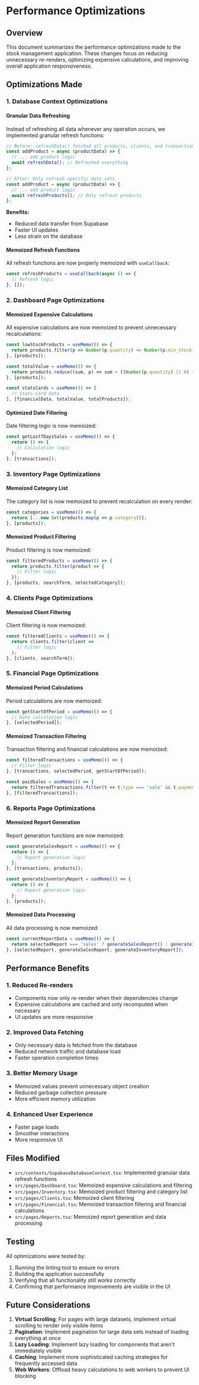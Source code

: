# Performance Optimizations

## Overview

This document summarizes the performance optimizations made to the stock management application. These changes focus on reducing unnecessary re-renders, optimizing expensive calculations, and improving overall application responsiveness.

## Optimizations Made

### 1. Database Context Optimizations

#### Granular Data Refreshing
Instead of refreshing all data whenever any operation occurs, we implemented granular refresh functions:

```typescript
// Before: refreshData() fetched all products, clients, and transactions
const addProduct = async (productData) => {
  // ... add product logic
  await refreshData(); // Refreshed everything
};

// After: Only refresh specific data sets
const addProduct = async (productData) => {
  // ... add product logic
  await refreshProducts(); // Only refresh products
};
```

**Benefits:**
- Reduced data transfer from Supabase
- Faster UI updates
- Less strain on the database

#### Memoized Refresh Functions
All refresh functions are now properly memoized with `useCallback`:

```typescript
const refreshProducts = useCallback(async () => {
  // Refresh logic
}, []);
```

### 2. Dashboard Page Optimizations

#### Memoized Expensive Calculations
All expensive calculations are now memoized to prevent unnecessary recalculations:

```typescript
const lowStockProducts = useMemo(() => {
  return products.filter(p => Number(p.quantity) <= Number(p.min_stock));
}, [products]);

const totalValue = useMemo(() => {
  return products.reduce((sum, p) => sum + ((Number(p.quantity) || 0) * (Number(p.sale_price) || 0)), 0);
}, [products]);

const statsCards = useMemo(() => [
  // Stats card data
], [financialData, totalValue, totalProducts]);
```

#### Optimized Date Filtering
Date filtering logic is now memoized:

```typescript
const getLast7DaysSales = useMemo(() => {
  return () => {
    // Calculation logic
  };
}, [transactions]);
```

### 3. Inventory Page Optimizations

#### Memoized Category List
The category list is now memoized to prevent recalculation on every render:

```typescript
const categories = useMemo(() => {
  return [...new Set(products.map(p => p.category))];
}, [products]);
```

#### Memoized Product Filtering
Product filtering is now memoized:

```typescript
const filteredProducts = useMemo(() => {
  return products.filter(product => {
    // Filter logic
  });
}, [products, searchTerm, selectedCategory]);
```

### 4. Clients Page Optimizations

#### Memoized Client Filtering
Client filtering is now memoized:

```typescript
const filteredClients = useMemo(() => {
  return clients.filter(client =>
    // Filter logic
  );
}, [clients, searchTerm]);
```

### 5. Financial Page Optimizations

#### Memoized Period Calculations
Period calculations are now memoized:

```typescript
const getStartOfPeriod = useMemo(() => {
  // Date calculation logic
}, [selectedPeriod]);
```

#### Memoized Transaction Filtering
Transaction filtering and financial calculations are now memoized:

```typescript
const filteredTransactions = useMemo(() => {
  // Filter logic
}, [transactions, selectedPeriod, getStartOfPeriod]);

const paidSales = useMemo(() => {
  return filteredTransactions.filter(t => t.type === 'sale' && t.payment_status === 'paid');
}, [filteredTransactions]);
```

### 6. Reports Page Optimizations

#### Memoized Report Generation
Report generation functions are now memoized:

```typescript
const generateSalesReport = useMemo(() => {
  return () => {
    // Report generation logic
  };
}, [transactions, products]);

const generateInventoryReport = useMemo(() => {
  return () => {
    // Report generation logic
  };
}, [products]);
```

#### Memoized Data Processing
All data processing is now memoized:

```typescript
const currentReportData = useMemo(() => {
  return selectedReport === 'sales' ? generateSalesReport() : generateInventoryReport();
}, [selectedReport, generateSalesReport, generateInventoryReport]);
```

## Performance Benefits

### 1. Reduced Re-renders
- Components now only re-render when their dependencies change
- Expensive calculations are cached and only recomputed when necessary
- UI updates are more responsive

### 2. Improved Data Fetching
- Only necessary data is fetched from the database
- Reduced network traffic and database load
- Faster operation completion times

### 3. Better Memory Usage
- Memoized values prevent unnecessary object creation
- Reduced garbage collection pressure
- More efficient memory utilization

### 4. Enhanced User Experience
- Faster page loads
- Smoother interactions
- More responsive UI

## Files Modified

- `src/contexts/SupabaseDatabaseContext.tsx`: Implemented granular data refresh functions
- `src/pages/Dashboard.tsx`: Memoized expensive calculations and filtering
- `src/pages/Inventory.tsx`: Memoized product filtering and category list
- `src/pages/Clients.tsx`: Memoized client filtering
- `src/pages/Financial.tsx`: Memoized transaction filtering and financial calculations
- `src/pages/Reports.tsx`: Memoized report generation and data processing

## Testing

All optimizations were tested by:
1. Running the linting tool to ensure no errors
2. Building the application successfully
3. Verifying that all functionality still works correctly
4. Confirming that performance improvements are visible in the UI

## Future Considerations

1. **Virtual Scrolling**: For pages with large datasets, implement virtual scrolling to render only visible items
2. **Pagination**: Implement pagination for large data sets instead of loading everything at once
3. **Lazy Loading**: Implement lazy loading for components that aren't immediately visible
4. **Caching**: Implement more sophisticated caching strategies for frequently accessed data
5. **Web Workers**: Offload heavy calculations to web workers to prevent UI blocking